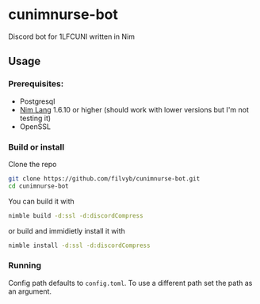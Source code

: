 # cunimnurse-bot
Discord bot for 1LFCUNI written in Nim

## Usage
### Prerequisites:
* Postgresql
* [Nim Lang](https://nim-lang.org/install.html) 1.6.10 or higher (should work with lower versions but I'm not testing it)
* OpenSSL

### Build or install
Clone the repo
```bash
git clone https://github.com/filvyb/cunimnurse-bot.git
cd cunimnurse-bot
```
You can build it with
```bash
nimble build -d:ssl -d:discordCompress
```
or build and immidietly install it with
```bash
nimble install -d:ssl -d:discordCompress
```

### Running
Config path defaults to `config.toml`. To use a different path set the path as an argument.